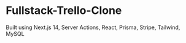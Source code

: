 # Fullstack-Trello-Clone
Built using Next.js 14, Server Actions, React, Prisma, Stripe, Tailwind, MySQL
